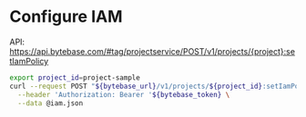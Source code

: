 # Configure IAM

API: https://api.bytebase.com/#tag/projectservice/POST/v1/projects/{project}:setIamPolicy

```bash
export project_id=project-sample
curl --request POST "${bytebase_url}/v1/projects/${project_id}:setIamPolicy" \
  --header 'Authorization: Bearer '${bytebase_token} \
  --data @iam.json
```
